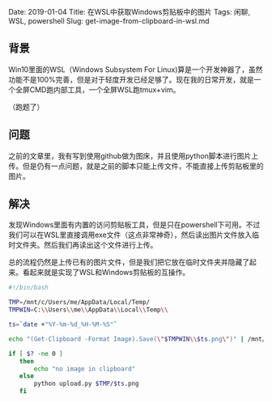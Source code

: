 Date: 2019-01-04
Title: 在WSL中获取Windows剪贴板中的图片
Tags: 闲聊, WSL, powershell
Slug: get-image-from-clipboard-in-wsl.md

## 背景

Win10里面的WSL（Windows Subsystem For Linux)算是一个开发神器了，虽然功能不是100%完善，但是对于轻度开发已经足够了。现在我的日常开发，就是一个全屏CMD跑内部工具，一个全屏WSL跑tmux+vim。

（跑题了）

## 问题

之前的文章里，我有写到使用github做为图床，并且使用python脚本进行图片上传。但是仍有一点问题，就是之前的脚本只能上传文件，不能直接上传剪贴板里的图片。

## 解决

发现Windows里面有内置的访问剪贴板工具，但是只在powershell下可用。不过我们可以在WSL里直接调用exe文件（这点非常神奇），然后读出图片文件放入临时文件夹。然后我们再读出这个文件进行上传。

总的流程仍然是上传已有的图片文件，但是我们把它放在临时文件夹并隐藏了起来。看起来就是实现了WSL和Windows剪贴板的互操作。

```bash
#!/bin/bash

TMP=/mnt/c/Users/me/AppData/Local/Temp/
TMPWIN=C:\\Users\\me\\AppData\\Local\\Temp\\

ts=`date +"%Y-%m-%d_%H-%M-%S"`

echo "(Get-Clipboard -Format Image).Save(\"$TMPWIN\\$ts.png\")" | /mnt/c/Windows/System32/WindowsPowerShell/v1.0/powershell.exe &> /dev/null

if [ $? -ne 0 ]
   then
       echo "no image in clipboard"
   else
       python upload.py $TMP/$ts.png
   fi
```
